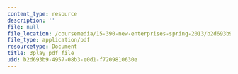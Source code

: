 ```yaml
---
content_type: resource
description: ''
file: null
file_location: /coursemedia/15-390-new-enterprises-spring-2013/b2d693b9495708b3e0d1f7209810630e_oD7X3KvJAVk.pdf
file_type: application/pdf
resourcetype: Document
title: 3play pdf file
uid: b2d693b9-4957-08b3-e0d1-f7209810630e
---
```

